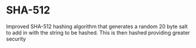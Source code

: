 SHA-512
=======

Improved SHA-512 hashing algorithm that generates a random 20 byte salt to add in with the string to be hashed. This is then hashed providing greater security
